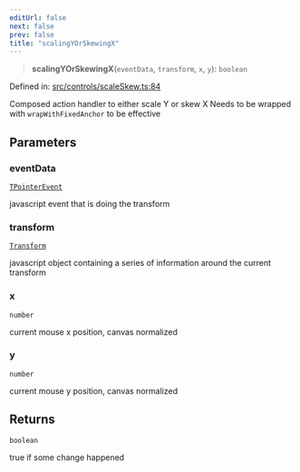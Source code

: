 ```yaml
---
editUrl: false
next: false
prev: false
title: "scalingYOrSkewingX"
---
```


> **scalingYOrSkewingX**(`eventData`, `transform`, `x`, `y`): `boolean`

Defined in: [src/controls/scaleSkew.ts:84](https://github.com/fabricjs/fabric.js/blob/8748628df7e9de00ba77413bfc3ad9e9fe9d4f30/src/controls/scaleSkew.ts#L84)

Composed action handler to either scale Y or skew X
Needs to be wrapped with `wrapWithFixedAnchor` to be effective

## Parameters

### eventData

[`TPointerEvent`](/api/type-aliases/tpointerevent/)

javascript event that is doing the transform

### transform

[`Transform`](/api/type-aliases/transform/)

javascript object containing a series of information around the current transform

### x

`number`

current mouse x position, canvas normalized

### y

`number`

current mouse y position, canvas normalized

## Returns

`boolean`

true if some change happened
